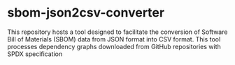# sbom-json2csv-converter
This repository hosts a tool designed to facilitate the conversion of Software Bill of Materials (SBOM) data from JSON format into CSV format. This tool processes dependency graphs downloaded from GitHub repositories with SPDX specification
